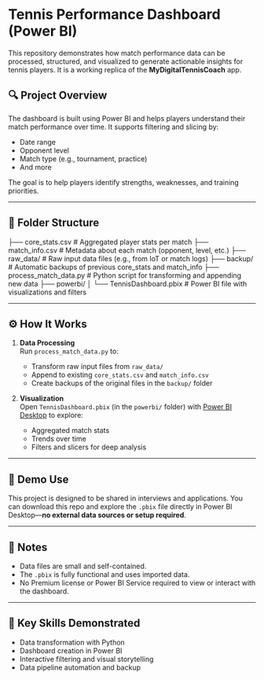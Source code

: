 # Tennis Performance Dashboard (Power BI)

This repository demonstrates how match performance data can be processed, structured, and visualized to generate actionable insights for tennis players. It is a working replica of the **MyDigitalTennisCoach** app.

## 🔍 Project Overview

The dashboard is built using Power BI and helps players understand their match performance over time. It supports filtering and slicing by:

- Date range
- Opponent level
- Match type (e.g., tournament, practice)
- And more

The goal is to help players identify strengths, weaknesses, and training priorities.

---

## 📁 Folder Structure

├── core_stats.csv # Aggregated player stats per match
├── match_info.csv # Metadata about each match (opponent, level, etc.)
├── raw_data/ # Raw input data files (e.g., from IoT or match logs)
├── backup/ # Automatic backups of previous core_stats and match_info
├── process_match_data.py # Python script for transforming and appending new data
├── powerbi/
│ └── TennisDashboard.pbix # Power BI file with visualizations and filters


---

## ⚙️ How It Works

1. **Data Processing**  
   Run `process_match_data.py` to:
   - Transform raw input files from `raw_data/`
   - Append to existing `core_stats.csv` and `match_info.csv`
   - Create backups of the original files in the `backup/` folder

2. **Visualization**  
   Open `TennisDashboard.pbix` (in the `powerbi/` folder) with [Power BI Desktop](https://powerbi.microsoft.com/desktop/) to explore:
   - Aggregated match stats
   - Trends over time
   - Filters and slicers for deep analysis

---

## 🧪 Demo Use

This project is designed to be shared in interviews and applications. You can download this repo and explore the `.pbix` file directly in Power BI Desktop—**no external data sources or setup required**.

---

## 📌 Notes

- Data files are small and self-contained.
- The `.pbix` is fully functional and uses imported data.
- No Premium license or Power BI Service required to view or interact with the dashboard.

---

## 🧠 Key Skills Demonstrated

- Data transformation with Python
- Dashboard creation in Power BI
- Interactive filtering and visual storytelling
- Data pipeline automation and backup


